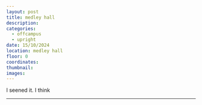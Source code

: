 ```yaml
---
layout: post
title: medley hall
description:
categories:
  - offcampus
  - upright
date: 15/10/2024
location: medley hall
floor: 0
coordinates: 
thumbnail: 
images:
---
```


I seened it.
I think

---
